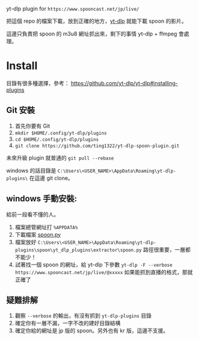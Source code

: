 yt-dlp plugin for `https://www.spooncast.net/jp/live/`

把這個 repo 的檔案下載，放到正確的地方，[yt-dlp](https://github.com/yt-dlp/yt-dlp) 就能下載 spoon 的影片。

這邊只負責把 spoon 的 m3u8 網址抓出來，剩下的事情 yt-dlp + ffmpeg 會處理。

# Install

目錄有很多種選擇，參考： https://github.com/yt-dlp/yt-dlp#installing-plugins

## Git 安裝

1. 首先你要有 Git
2. `mkdir $HOME/.config/yt-dlp/plugins`
3. `cd $HOME/.config/yt-dlp/plugins`
4. `git clone https://github.com/ting1322/yt-dlp-spoon-plugin.git`

未來升級 plugin 就普通的 `git pull --rebase`

windows 的話目錄是 `C:\Users\<USER_NAME>\AppData\Roaming\yt-dlp-plugins\`
在這邊 git clone。

## windows 手動安裝:

給前一段看不懂的人。

1. 檔案總管網址打 `%APPDATA%`
2. 下載檔案 [spoon.py](yt_dlp_plugins/extractor/spoon.py)
3. 檔案放好 `C:\Users\<USER_NAME>\AppData\Roaming\yt-dlp-plugins\spoon\yt_dlp_plugins\extractor\spoon.py`
   路徑很重要，一層都不能少！
3. 試著找一個 spoon 的網址，給 yt-dlp 下參數 `yt-dlp -F --verbose https://www.spooncast.net/jp/live/@xxxxx`
   如果能抓到直播的格式，那就正確了

## 疑難排解

1. 觀察 `--verbose` 的輸出，有沒有抓到 `yt-dlp-plugins` 目錄
2. 確定你有一層不漏，一字不改的建好目錄結構
3. 確定你給的網址是 jp 版的 spoon。另外也有 kr 版，這邊不支援。